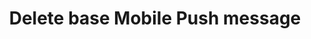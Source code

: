 ---
title: Delete base Mobile Push message
excerpt: The method is used for deleting the base Mobile Push message.
api:
  file: yespoio.json
  operationId: deleteMobilePushMessage
deprecated: false
hidden: false
metadata:
  title: ''
  description: ''
  robots: index
next:
  description: ''
---